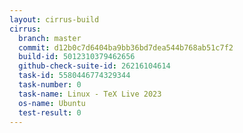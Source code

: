 ```yaml
---
layout: cirrus-build
cirrus:
  branch: master
  commit: d12b0c7d6404ba9bb36bd7dea544b768ab51c7f2
  build-id: 5012310379462656
  github-check-suite-id: 26216104614
  task-id: 5580446774329344
  task-number: 0
  task-name: Linux - TeX Live 2023
  os-name: Ubuntu
  test-result: 0
---
```

